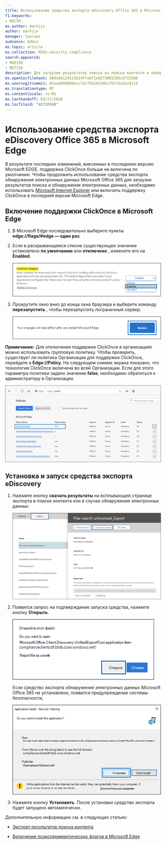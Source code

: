 ```yaml
---
title: Использование средства экспорта eDiscovery Office 365 в Microsoft Edge
f1.keywords:
- NOCSH
ms.author: markjjo
author: markjjo
manager: laurawi
audience: Admin
ms.topic: article
ms.collection: M365-security-compliance
search.appverid:
- MOE150
- MET150
description: Для загрузки результатов поиска из поиска контента и обнаружения электронных данных в центре безопасности и соответствия требованиям необходимо включить поддержку ClickOnce, чтобы использовать последнюю версию Microsoft Edge.
ms.openlocfilehash: 80924b124521b24ffabf1e0273802265cd715500
ms.sourcegitcommit: 01ead889086ecc7dcf5d10244bcf67c5a33c8114
ms.translationtype: MT
ms.contentlocale: ru-RU
ms.lasthandoff: 03/17/2020
ms.locfileid: "42710348"
---
```

# <a name="use-the-office-365-ediscovery-export-tool-in-microsoft-edge"></a>Использование средства экспорта eDiscovery Office 365 в Microsoft Edge

В результате последних изменений, внесенных в последнюю версию Microsoft EDGE, поддержка ClickOnce больше не включена по умолчанию. Чтобы продолжить использование средства экспорта обнаружения электронных данных Microsoft Office 365 для загрузки результатов поиска и обнаружения электронных данных, необходимо использовать [Microsoft Internet Explorer](https://support.microsoft.com/help/17621/internet-explorer-downloads) или включить поддержку ClickOnce в последней версии Microsoft Edge.

## <a name="enable-clickonce-support-in-microsoft-edge"></a>Включение поддержки ClickOnce в Microsoft Edge

1. В Microsoft Edge последовательно выберите пункты **edge://flags/#edge — один раз**.

2. Если в раскрывающемся списке существующее значение установлено **по умолчанию** или **отключено** , измените его на **Enabled**.

   ![](../media/ClickOnceimage1.png)

3. Прокрутите окно вниз до конца окна браузера и выберите команду **перезапустить** , чтобы перезапустить пограничный сервер.

   ![](../media/ClickOnceimage2.png)

**Примечание:** Для отключения поддержки ClickOnce в организациях можно использовать групповую политику. Чтобы проверить, существует ли политика Организации для поддержки ClickOnce, перейдите в **Edge://Policy**. На следующем снимке экрана показано, что технология ClickOnce включена во всей Организации. Если для этого параметра политики задано значение **false**, необходимо обратиться к администратору в Организации.

![](../media/ClickOnceimage3.png)

## <a name="install-and-run-the-ediscovery-export-tool"></a>Установка и запуск средства экспорта eDiscovery

1. Нажмите кнопку **скачать результаты** на всплывающей странице экспорта в поиске контента или в случае обнаружения электронных данных.

   ![Нажмите кнопку Скачать результаты на всплывающей странице, чтобы скачать результаты поиска.](../media/ClickOnceExport1.png)

2. Появится запрос на подтверждение запуска средства, нажмите кнопку **Открыть**.

   ![Нажмите кнопку Открыть, чтобы запустить средство экспорта eDiscovery](../media/ClickOnceimage4.png)

   Если средство экспорта обнаружения электронных данных Microsoft Office 365 не установлено, появится предупреждение системы безопасности, 

   ![Нажмите кнопку установить, чтобы установить средство экспорта обнаружения электронных данных](../media/ClickOnceimage5.png)

3. Нажмите кнопку **Установить**. После установки средство экспорта будет запущено автоматически.

Дополнительную информацию см. в следующих статьях:

- [Экспорт результатов поиска контента](export-search-results.md)

- [Включение поэкспериментических флагов в Microsoft Edge](https://microsoftedgesupport.microsoft.com/hc/articles/360034075294-How-to-enable-experiment-flags-in-Microsoft-Edge-Insider-channels)
